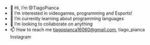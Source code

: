 - 👋 Hi, I’m @TiagoPianca
- 👀 I’m interested in videogames, programming and Esports!
- 🌱 I’m currently learning about programming languages
- 💞️ I’m looking to collaborate on anything
- 📫 How to reach me tiagopianca16060@gmail.com, tiago_pianca Instagram

<!---
TiagoPianca/TiagoPianca is a ✨ special ✨ repository because its `README.md` (this file) appears on your GitHub profile.
You can click the Preview link to take a look at your changes.
--->
